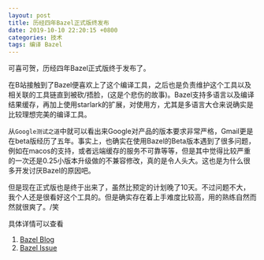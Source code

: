 ```yaml
---
layout: post
title: 历经四年Bazel正式版终发布
date: 2019-10-10 22:20:15 +0800
categories: 技术
tags: 编译 Bazel
---
```


可喜可贺，历经四年Bazel正式版终于发布了。

在B站接触到了Bazel便喜欢上了这个编译工具，之后也是负责维护这个工具以及相关联的工具链直到被砍/捂脸，(这是个悲伤的故事)。Bazel支持多语言以及编译结果缓存，再加上使用starlark的扩展，对使用方，尤其是多语言大仓来说确实是比较理想完美的编译工具。

从`Google测试之道`中就可以看出来Google对产品的版本要求非常严格，Gmail更是在beta版经历了五年。事实上，也确实在使用Bazel的Beta版本遇到了很多问题，例如在macos的支持，或者远端缓存的服务不可靠等等，但是其中觉得比较严重的一次还是0.25小版本升级做的不兼容修改，真的是令人头大。这也是为什么很多开发讨厌Bazel的原因吧。

但是现在正式版也是终于出来了，虽然比预定的计划晚了10天。不过问题不大，我个人还是很看好这个工具的。但是确实存在着上手难度比较高，用的熟练自然而然就很爽了。/笑

具体详情可以查看

1. [Bazel Blog](https://blog.bazel.build/2019/06/06/Bazel-Semantic-Versioning.html)
2. [Bazel Issue](https://github.com/bazelbuild/bazel/issues/8573)